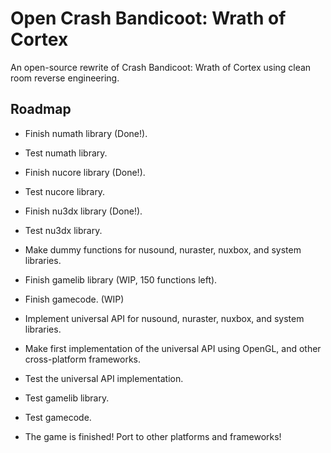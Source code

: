# Open Crash Bandicoot: Wrath of Cortex
An open-source rewrite of Crash Bandicoot: Wrath of Cortex using clean room reverse engineering.

## Roadmap

* Finish numath library (Done!).

* Test numath library.

* Finish nucore library (Done!).

* Test nucore library.

* Finish nu3dx library (Done!).

* Test nu3dx library.

* Make dummy functions for nusound, nuraster, nuxbox, and system libraries.

* Finish gamelib library (WIP, 150 functions left).

* Finish gamecode. (WIP)

* Implement universal API for nusound, nuraster, nuxbox, and system libraries.

* Make first implementation of the universal API using OpenGL, and other cross-platform frameworks.

* Test the universal API implementation.

* Test gamelib library.

* Test gamecode.

* The game is finished! Port to other platforms and frameworks!
